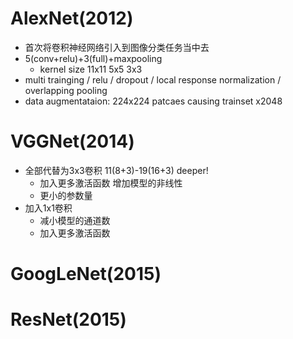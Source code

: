 # AlexNet(2012)
- 首次将卷积神经网络引入到图像分类任务当中去
- 5(conv+relu)+3(full)+maxpooling 
    -   kernel size 11x11 5x5 3x3
- multi trainging / relu / dropout / local response normalization / overlapping pooling
- data augmentataion: 224x224 patcaes causing trainset x2048

# VGGNet(2014)
- 全部代替为3x3卷积 11(8+3)-19(16+3) deeper!
    - 加入更多激活函数 增加模型的非线性
    - 更小的参数量
- 加入1x1卷积 
    - 减小模型的通道数
    - 加入更多激活函数

# GoogLeNet(2015)

# ResNet(2015)


